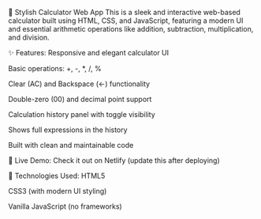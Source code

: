 🔢 Stylish Calculator Web App
This is a sleek and interactive web-based calculator built using HTML, CSS, and JavaScript, featuring a modern UI and essential arithmetic operations like addition, subtraction, multiplication, and division.

✨ Features:
Responsive and elegant calculator UI

Basic operations: +, -, *, /, %

Clear (AC) and Backspace (←) functionality

Double-zero (00) and decimal point support

Calculation history panel with toggle visibility

Shows full expressions  in the history

Built with clean and maintainable code

🚀 Live Demo:
Check it out on Netlify (update this after deploying)

📁 Technologies Used:
HTML5

CSS3 (with modern UI styling)

Vanilla JavaScript (no frameworks)
